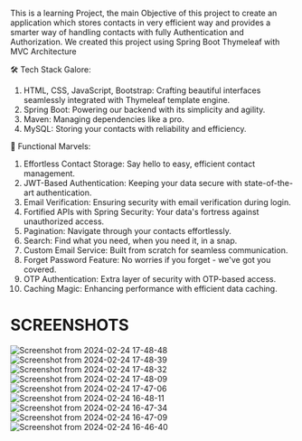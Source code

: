 This is a learning Project, the main Objective of this project to create an application which stores contacts in very efficient way and provides a smarter way of handling contacts with fully Authentication and Authorization. We created this project using Spring Boot Thymeleaf with MVC Architecture 

🛠 Tech Stack Galore:

1. HTML, CSS, JavaScript, Bootstrap: Crafting beautiful interfaces seamlessly integrated with Thymeleaf template engine.
2. Spring Boot: Powering our backend with its simplicity and agility.
3. Maven: Managing dependencies like a pro.
4. MySQL: Storing your contacts with reliability and efficiency.

🎯 Functional Marvels:

1. Effortless Contact Storage: Say hello to easy, efficient contact management.
2. JWT-Based Authentication: Keeping your data secure with state-of-the-art authentication.
3. Email Verification: Ensuring security with email verification during login.
4. Fortified APIs with Spring Security: Your data's fortress against unauthorized access.
5. Pagination: Navigate through your contacts effortlessly.
6. Search: Find what you need, when you need it, in a snap.
7. Custom Email Service: Built from scratch for seamless communication.
8. Forget Password Feature: No worries if you forget - we've got you covered.
9. OTP Authentication: Extra layer of security with OTP-based access.
10. Caching Magic: Enhancing performance with efficient data caching.

# SCREENSHOTS
![Screenshot from 2024-02-24 17-48-48](https://github.com/VarunPrajapati373/Smart-Contact-Manager/assets/65784683/04254a4b-de6d-4142-ac1d-8eeb42dcc3b0)
![Screenshot from 2024-02-24 17-48-39](https://github.com/VarunPrajapati373/Smart-Contact-Manager/assets/65784683/093a8046-323f-4f2e-a1d9-c64551c98517)
![Screenshot from 2024-02-24 17-48-32](https://github.com/VarunPrajapati373/Smart-Contact-Manager/assets/65784683/6629db28-04ef-46e8-b466-4a9fb6387397)
![Screenshot from 2024-02-24 17-48-09](https://github.com/VarunPrajapati373/Smart-Contact-Manager/assets/65784683/0f299941-3662-4e64-9ed3-91aef6248e25)
![Screenshot from 2024-02-24 17-47-06](https://github.com/VarunPrajapati373/Smart-Contact-Manager/assets/65784683/2143167c-ed0a-4498-a641-6f761ed23c10)
![Screenshot from 2024-02-24 16-48-11](https://github.com/VarunPrajapati373/Smart-Contact-Manager/assets/65784683/470f3c9a-5154-4c35-bd25-3c2e1fef6018)
![Screenshot from 2024-02-24 16-47-34](https://github.com/VarunPrajapati373/Smart-Contact-Manager/assets/65784683/f2dcc55d-dad2-481e-882a-49fa8f95482e)
![Screenshot from 2024-02-24 16-47-09](https://github.com/VarunPrajapati373/Smart-Contact-Manager/assets/65784683/3bea8302-f56b-4af5-8294-44c91aa8cd4c)
![Screenshot from 2024-02-24 16-46-40](https://github.com/VarunPrajapati373/Smart-Contact-Manager/assets/65784683/cb04e4cc-9789-4956-9587-0498d6d48106)
